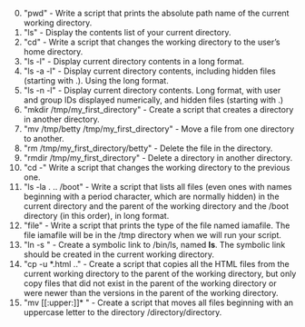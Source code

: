 0. "pwd" - Write a script that prints the absolute path name of the current working directory.
1. "ls" - Display the contents list of your current directory.
2. "cd" - Write a script that changes the working directory to the user’s home directory.
3. "ls -l" - Display current directory contents in a long format.
4. "ls -a -l" - Display current directory contents, including hidden files (starting with .). Using the long format.
5. "ls -n -l" - Display current directory contents. Long format, with user and group IDs displayed numerically, and hidden files (starting with .)
6. "mkdir /tmp/my_first_directory" - Create a script that creates a directory in another directory.
7. "mv /tmp/betty /tmp/my_first_directory" - Move a file from one directory to another.
8. "rm /tmp/my_first_directory/betty" - Delete the file in the directory.
9. "rmdir /tmp/my_first_directory" - Delete a directory in another directory.
10. "cd -" Write a script that changes the working directory to the previous one.
11. "ls -la . .. /boot" - Write a script that lists all files (even ones with names beginning with a period character, which are normally hidden) in the current directory and the parent of the working directory and the /boot directory (in this order), in long format.
12. "file" - Write a script that prints the type of the file named iamafile. The file iamafile will be in the /tmp directory when we will run your script.
13. "ln -s <linked file> <link name>" - Create a symbolic link to /bin/ls, named __ls__. The symbolic link should be created in the current working directory.
14. "cp -u *.html .." - Create a script that copies all the HTML files from the current working directory to the parent of the working directory, but only copy files that did not exist in the parent of the working directory or were newer than the versions in the parent of the working directory.
15. "mv [[:upper:]]* <path name>" - Create a script that moves all files beginning with an uppercase letter to the directory /directory/directory.
